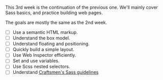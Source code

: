 This 3rd week is the continuation of the previous one. We'll mainly cover
Sass basics, and practice building web pages.

The goals are mostly the same as the 2nd week.

- [ ] Use a semantic HTML markup.
- [ ] Understand the box model.
- [ ] Understand floating and positioning.
- [ ] Quickly build a simple layout.
- [ ] Use Web Inspector efficiently.
- [ ] Set and use variables.
- [ ] Use Scss nested selectors.
- [ ] Understand [Craftsmen's Sass guidelines](https://github.com/craftsmen/guides/tree/master/style#sass)
